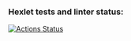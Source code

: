 ### Hexlet tests and linter status:
[![Actions Status](https://github.com/gituser00001/php-project-48/workflows/hexlet-check/badge.svg)](https://github.com/gituser00001/php-project-48/actions)